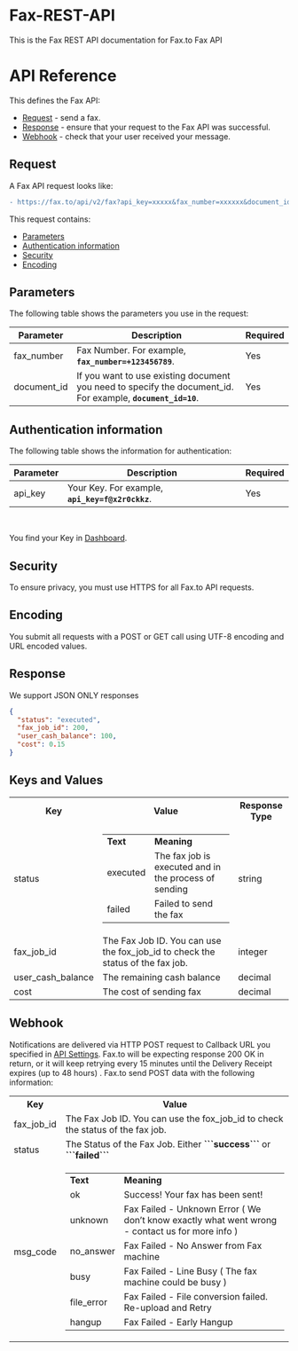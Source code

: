 ﻿# Fax-REST-API
This is the Fax REST API documentation for Fax.to Fax API

# API Reference

This defines the Fax API:

* [Request](#request) - send a fax.
* [Response](#response) - ensure that your request to the Fax API was successful.
* [Webhook](#webhook) - check that your user received your message.

## Request

A Fax API request looks like:
```diff
- https://fax.to/api/v2/fax?api_key=xxxxx&fax_number=xxxxxx&document_id=xxxxxxx
```
This request contains:

* [Parameters](#parameters)
* [Authentication information](#authentication-information)
* [Security](#security)
* [Encoding](#encoding)

## Parameters

The following table shows the parameters you use in the request:

| **Parameter** | **Description**                                                                                      | **Required** |
| ------------- | ---------------------------------------------------------------------------------------------------- | ------------ |
| fax_number    | Fax Number. For example, **```fax_number=+123456789```**.                                            | Yes          |
| document_id   | If you want to use existing document you need to specify the document_id. For example, **```document_id=10```**. | Yes  |

## Authentication information

The following table shows the information for authentication:

| **Parameter** | **Description**                                                                                      | **Required** |
| ------------- | ---------------------------------------------------------------------------------------------------- | ------------ |
| api_key       | Your Key. For example, **```api_key=f@x2r0ckkz```**.                                                 | Yes          |

<br>

You find your Key in [Dashboard](https://api.fax.to/dashboard).

## Security

To ensure privacy, you must use HTTPS for all Fax.to API requests.

## Encoding

You submit all requests with a POST or GET call using UTF-8 encoding and URL encoded values.

## Response

We support JSON ONLY responses

```json
{
  "status": "executed",
  "fax_job_id": 200,
  "user_cash_balance": 100,
  "cost": 0.15
}
```

## Keys and Values

<table>
    <tr>
        <th><strong>Key</strong></th>
        <th><strong>Value</strong></th>
        <th><strong>Response Type</strong></th>
    </tr>
    <tr>
        <td>status</td>
        <td>
            <table>
                <tr>
                    <td><strong>Text</strong></td>
                    <td><strong>Meaning</strong></td>
                </tr>
                <tr>
                    <td>executed</td>
                    <td>The fax job is executed and in the process of sending</td>
                </tr>
                <tr>
                    <td>failed</td>
                    <td>Failed to send the fax</td>
                </tr>
            </table>
        </td>
        <td>string</td>
    </tr>
    <tr>
      <td>fax_job_id</td>
      <td>The Fax Job ID. You can use the fox_job_id to check the status of the fax job.</td>
      <td>integer</td>
    </tr>
    <tr>
      <td>user_cash_balance</td>
      <td>The remaining cash balance</td>
      <td>decimal</td>
    </tr>
    <tr>
      <td>cost</td>
      <td>The cost of sending fax</td>
      <td>decimal</td>
    </tr>
</table>

## Webhook

Notifications are delivered via HTTP POST request to Callback URL you specified in [API Settings](/docs/api-reference/api-settings.md). Fax.to will be expecting response 200 OK in return, or it will keep retrying every 15 minutes until the Delivery Receipt expires (up to 48 hours) . Fax.to send POST data with the following information:

<table>
    <tr>
        <th><strong>Key</strong></th>
        <th><strong>Value</strong></th>
    </tr>
    <tr>
      <td>fax_job_id</td>
      <td>The Fax Job ID. You can use the fox_job_id to check the status of the fax job.</td>
    </tr>
    <tr>
      <td>status</td>
      <td>The Status of the Fax Job. Either <strong>```success```</strong> or <strong>```failed```</strong></td>
    </tr>
    <tr>
        <td>msg_code</td>
        <td>
            <table>
                <tr>
                    <td><strong>Text</strong></td>
                    <td><strong>Meaning</strong></td>
                </tr>
                <tr>
                    <td>ok</td>
                    <td>Success! Your fax has been sent!</td>
                </tr>
                <tr>
                    <td>unknown</td>
                    <td>Fax Failed - Unknown Error ( We don’t know exactly what went wrong - contact us for more info )</td>
                </tr>
                <tr>
                    <td>no_answer</td>
                    <td>Fax Failed - No Answer from Fax machine</td>
                </tr>
                <tr>
                    <td>busy</td>
                    <td>Fax Failed - Line Busy ( The fax machine could be busy )</td>
                </tr>
                <tr>
                    <td>file_error</td>
                    <td>Fax Failed - File conversion failed. Re-upload and Retry</td>
                </tr>
                <tr>
                    <td>hangup</td>
                    <td>Fax Failed - Early Hangup</td>
                </tr>
            </table>
        </td>
    </tr>
</table>

